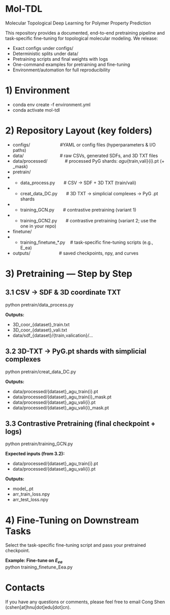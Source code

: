 # Mol-TDL
Molecular Topological Deep Learning for Polymer Property Prediction

This repository provides a documented, end-to-end pretraining pipeline and task-specific fine-tuning for topological molecular modeling. We release:
* Exact configs under configs/
* Deterministic splits under data/
* Pretraining scripts and final weights with logs
* One-command examples for pretraining and fine-tuning
* Environment/automation for full reproducibility

# 1) Environment
* conda env create -f environment.yml
* conda activate mol-tdl

# 2) Repository Layout (key folders)
- configs/     &nbsp;&nbsp;&nbsp;&nbsp;&nbsp;&nbsp;&nbsp;&nbsp;&nbsp;&nbsp;&nbsp;&nbsp;&nbsp;&nbsp;&nbsp;&nbsp;&nbsp;&nbsp;&nbsp;&nbsp;&nbsp;&nbsp;          #YAML or config files (hyperparameters & I/O paths)
- data/        &nbsp;&nbsp;&nbsp;&nbsp;&nbsp;&nbsp;&nbsp;&nbsp;&nbsp;&nbsp;&nbsp;&nbsp; &nbsp;&nbsp;&nbsp;&nbsp;&nbsp;&nbsp;&nbsp;&nbsp;&nbsp;&nbsp;&nbsp;&nbsp;&nbsp;&nbsp;          # raw CSVs, generated SDFs, and 3D TXT files   
- data/processed/   &nbsp;&nbsp;&nbsp;&nbsp;&nbsp;&nbsp;&nbsp;&nbsp;&nbsp;&nbsp;&nbsp;&nbsp;     # processed PyG shards: <dataset>_agu_{train,vali}{i}.pt (+ _mask)   
- pretrain/  
-  + data_process.py   &nbsp;&nbsp;&nbsp;&nbsp;&nbsp;   # CSV -> SDF + 3D TXT (train/vali)  
-  + creat_data_DC.py  &nbsp;&nbsp;&nbsp;&nbsp;&nbsp;   # 3D TXT -> simplicial complexes -> PyG .pt shards  
-  + training_GCN.py   &nbsp;&nbsp;&nbsp;&nbsp;&nbsp;   # contrastive pretraining (variant 1)  
-  + training_GCN2.py  &nbsp;&nbsp;&nbsp;&nbsp;&nbsp;  # contrastive pretraining (variant 2; use the one in your repo)  
- finetune/  
-  + training_finetune_*.py &nbsp;&nbsp; # task-specific fine-tuning scripts (e.g., E_ea)  
- outputs/           &nbsp;&nbsp;&nbsp;&nbsp;&nbsp;&nbsp;&nbsp;&nbsp;&nbsp;&nbsp;&nbsp;&nbsp;&nbsp;&nbsp;&nbsp;&nbsp;&nbsp;&nbsp;&nbsp;&nbsp;&nbsp;    # saved checkpoints, npy, and curves  

# 3) Pretraining — Step by Step
## 3.1 CSV → SDF & 3D coordinate TXT
python pretrain/data_process.py

**Outputs:**
- 3D_coor_{dataset}_train.txt  
- 3D_coor_{dataset}_vali.txt  
- data/sdf_{dataset}/{train,valication}/...  

## 3.2 3D-TXT → PyG.pt shards with simplicial complexes
python pretrain/creat_data_DC.py

**Outputs:**  
- data/processed/{dataset}_agu_train{i}.pt  
- data/processed/{dataset}_agu_train{i}_mask.pt  
- data/processed/{dataset}_agu_vali{i}.pt  
- data/processed/{dataset}_agu_vali{i}_mask.pt  

## 3.3 Contrastive Pretraining (final checkpoint + logs)
python pretrain/training_GCN.py  

**Expected inputs (from 3.2):**  
- data/processed/{dataset}_agu_train{i}.pt  
- data/processed/{dataset}_agu_vali{i}.pt  

**Outputs:**  
- model_<dataset>.pt  
- arr_train_loss.npy  
- arr_test_loss.npy  

# 4) Fine-Tuning on Downstream Tasks  
Select the task-specific fine-tuning script and pass your pretrained checkpoint.

**Example: Fine-tune on $E_{ea}$**  
python training_finetune_Eea.py

# Contacts
If you have any questions or comments, please feel free to email Cong Shen (cshen[at]hnu[dot]edu[dot]cn).
